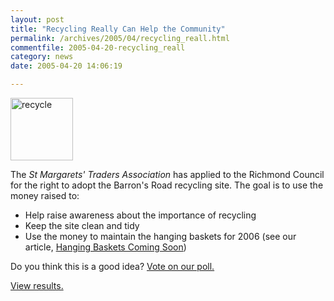 ```yaml
---
layout: post
title: "Recycling Really Can Help the Community"
permalink: /archives/2005/04/recycling_reall.html
commentfile: 2005-04-20-recycling_reall
category: news
date: 2005-04-20 14:06:19

---
```


<img alt="recycle" src="/assets/images/2005/recycle-thumb.gif" width="100" height="100" class="right" />

The *St Margarets' Traders Association* has applied to the Richmond Council for the right to adopt the Barron's Road recycling site. The goal is to use the money raised to:

-   Help raise awareness about the importance of recycling
-   Keep the site clean and tidy
-   Use the money to maintain the hanging baskets for 2006 (see our article, [Hanging Baskets Coming Soon](/archives/2005/04/hanging_baskets.html))

Do you think this is a good idea? [Vote on our poll.](/cgi-bin/poll.cgi?pollname=recycle)

[View results.](/cgi-bin/poll.cgi?pollname=recycle&amp;action=results)
